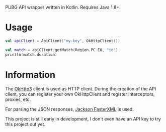 PUBG API wrapper written in Kotlin. Requires Java 1.8+.

# Usage

```kotlin
val apiClient = ApiClient("my-key", OkHttpClient())

val match = apiClient.getMatch(Region.PC_EU, "id")
println(match.duration)
```

# Information

The [OkHttp3](http://square.github.io/okhttp/) client is used as HTTP client. During the creation of the API client, you can register your own OkHttpClient and register interceptors, proxies, etc.

For parsing the JSON responses, [Jackson FasterXML](https://github.com/FasterXML/jackson) is used.

This project is still early in development, I don't even have an API key to try this project out yet.